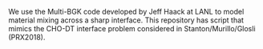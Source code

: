 We use the Multi-BGK code developed by Jeff Haack at LANL to model material mixing across a sharp interface.
This repository has script that mimics the CHO-DT interface problem considered in Stanton/Murillo/Glosli (PRX2018).

